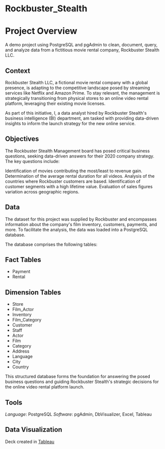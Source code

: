 # Rockbuster_Stealth

# Project Overview

A demo project using PostgreSQL and pgAdmin to clean, document, query, and analyze data from a fictitious movie rental company, Rockbuster Stealth LLC.

## Context

Rockbuster Stealth LLC, a fictional movie rental company with a global presence, is adapting to the competitive landscape posed by streaming services like Netflix and Amazon Prime. To stay relevant, the management is strategically transitioning from physical stores to an online video rental platform, leveraging their existing movie licenses.

As part of this initiative, I, a data analyst hired by Rockbuster Stealth's business intelligence (BI) department, am tasked with providing data-driven insights to inform the launch strategy for the new online service.

## Objectives

The Rockbuster Stealth Management board has posed critical business questions, seeking data-driven answers for their 2020 company strategy. The key questions include:

Identification of movies contributing the most/least to revenue gain.
Determination of the average rental duration for all videos.
Analysis of the countries where Rockbuster customers are based.
Identification of customer segments with a high lifetime value.
Evaluation of sales figures variation across geographic regions.

## Data

The dataset for this project was supplied by Rockbuster and encompasses information about the company's film inventory, customers, payments, and more. To facilitate the analysis, the data was loaded into a PostgreSQL database.

The database comprises the following tables:

## Fact Tables

- Payment
- Rental

## Dimension Tables

- Store
- Film_Actor
- Inventory
- Film_Category
- Customer
- Staff
- Actor
- Film
- Category
- Address
- Language
- City
- Country

This structured database forms the foundation for answering the posed business questions and guiding Rockbuster Stealth's strategic decisions for the online video rental platform launch.


## Tools

_Language_: PostgreSQL
_Software_: pgAdmin, DbVisualizer, Excel, Tableau

## Data Visualization

Deck created in [Tableau](https://public.tableau.com/app/profile/greta.lawani/viz/3_10RockbusterStealthLLC/RockbusterCompetitivenessAnalysis)
